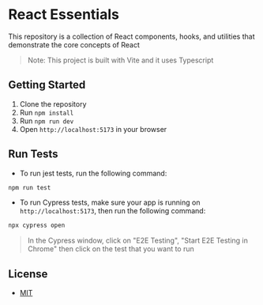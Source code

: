 # React Essentials

This repository is a collection of React components, hooks, and utilities that demonstrate the core concepts of React

> Note: This project is built with Vite and it uses Typescript

## Getting Started

1. Clone the repository
2. Run `npm install`
3. Run `npm run dev`
4. Open `http://localhost:5173` in your browser

## Run Tests

- To run jest tests, run the following command:

```bash
npm run test
```

- To run Cypress tests, make sure your app is running on `http://localhost:5173`, then run the following command:

```bash
npx cypress open
```

> In the Cypress window, click on "E2E Testing", "Start E2E Testing in Chrome" then click on the test that you want to run

## License

- [MIT](LICENSE.md)
